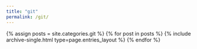 ```yaml
---
title: "git"
permalink: /git/
---
```



{% assign posts = site.categories.git %}
{% for post in posts %} {% include archive-single.html type=page.entries_layout %} {% endfor %}
